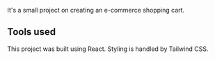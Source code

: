 It's a small project on creating an e-commerce shopping cart.

## Tools used

This project was built using React.
Styling is handled by Tailwind CSS.

